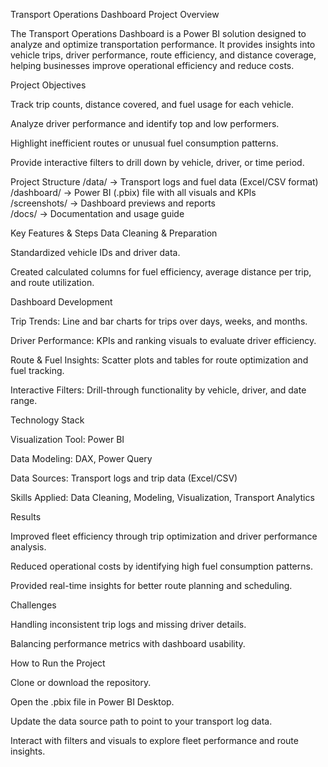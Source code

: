 Transport Operations Dashboard
Project Overview

The Transport Operations Dashboard is a Power BI solution designed to analyze and optimize transportation performance. It provides insights into vehicle trips, driver performance, route efficiency, and distance coverage, helping businesses improve operational efficiency and reduce costs.

Project Objectives

Track trip counts, distance covered, and fuel usage for each vehicle.

Analyze driver performance and identify top and low performers.

Highlight inefficient routes or unusual fuel consumption patterns.

Provide interactive filters to drill down by vehicle, driver, or time period.

Project Structure
/data/              → Transport logs and fuel data (Excel/CSV format)  
/dashboard/         → Power BI (.pbix) file with all visuals and KPIs  
/screenshots/       → Dashboard previews and reports  
/docs/              → Documentation and usage guide  

Key Features & Steps
Data Cleaning & Preparation

Standardized vehicle IDs and driver data.

Created calculated columns for fuel efficiency, average distance per trip, and route utilization.

Dashboard Development

Trip Trends: Line and bar charts for trips over days, weeks, and months.

Driver Performance: KPIs and ranking visuals to evaluate driver efficiency.

Route & Fuel Insights: Scatter plots and tables for route optimization and fuel tracking.

Interactive Filters: Drill-through functionality by vehicle, driver, and date range.

Technology Stack

Visualization Tool: Power BI

Data Modeling: DAX, Power Query

Data Sources: Transport logs and trip data (Excel/CSV)

Skills Applied: Data Cleaning, Modeling, Visualization, Transport Analytics

Results

Improved fleet efficiency through trip optimization and driver performance analysis.

Reduced operational costs by identifying high fuel consumption patterns.

Provided real-time insights for better route planning and scheduling.

Challenges

Handling inconsistent trip logs and missing driver details.

Balancing performance metrics with dashboard usability.

How to Run the Project

Clone or download the repository.

Open the .pbix file in Power BI Desktop.

Update the data source path to point to your transport log data.

Interact with filters and visuals to explore fleet performance and route insights.
